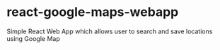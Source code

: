 # react-google-maps-webapp
Simple React Web App which allows user to search and save locations using Google Map 
